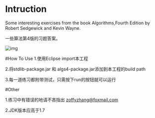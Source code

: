 # Intruction
Some interesting exercises from the book Algorithms,Fourth Edition by Robert Sedgewick and Kevin Wayne.

一些算法第4版的习题答案。

![img](http://img4.douban.com/lpic/s24409638.jpg)

#How To Use
1.使用Eclipse import本工程

2.将stdlib-package.jar 和 algs4-package.jar添加到本工程的build path

3.每一道练习都附带测试，只需按下run的按钮就可以运行

#Other

1.练习中有错误的地请不吝指出 zoffyzhang@foxmail.com

2.JDK版本应高于1.7
